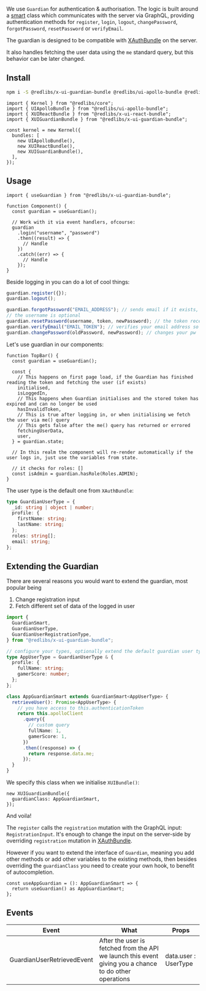 We use `Guardian` for authentication & authorisation. The logic is built around a [smart](/docs/package-smart) class which communicates with the server via GraphQL, providing authentication methods for `register`, `login`, `logout`, `changePassword`, `forgotPassword`, `resetPassword` or `verifyEmail`.

The guardian is designed to be compatible with [XAuthBundle](/docs/package-x-auth-bundle) on the server.

It also handles fetching the user data using the `me` standard query, but this behavior can be later changed.

## Install

```bash
npm i -S @redlibs/x-ui-guardian-bundle @redlibs/ui-apollo-bundle @redlibs/x-ui-react-bundle
```

```tsx
import { Kernel } from "@redlibs/core";
import { UIApolloBundle } from "@redlibs/ui-apollo-bundle";
import { XUIReactBundle } from "@redlibs/x-ui-react-bundle";
import { XUIGuardianBundle } from "@redlibs/x-ui-guardian-bundle";

const kernel = new Kernel({
  bundles: [
    new UIApolloBundle(),
    new XUIReactBundle(),
    new XUIGuardianBundle(),
  ],
});
```

## Usage

```tsx
import { useGuardian } from "@redlibs/x-ui-guardian-bundle";

function Component() {
  const guardian = useGuardian();

  // Work with it via event handlers, ofcourse:
  guardian
    .login("username", "password")
    .then((result) => {
      // Handle
    })
    .catch((err) => {
      // Handle
    });
}
```

Beside logging in you can do a lot of cool things:

```ts
guardian.register({});
guardian.logout();

guardian.forgotPassword("EMAIL_ADDRESS"); // sends email if it exists, does not expose
// the username is optional
guardian.resetPassword(username, token, newPassword); // the token received by email from forgot pass
guardian.verifyEmail("EMAIL_TOKEN"); // verifies your email address so it marks it in the database
guardian.changePassword(oldPassword, newPassword); // changes your pw
```

Let's use guardian in our components:

```tsx
function TopBar() {
  const guardian = useGuardian();

  const {
    // This happens on first page load, if the Guardian has finished reading the token and fetching the user (if exists)
    initialised,
    isLoggedIn,
    // This happens when Guardian initialises and the stored token has expired and can no longer be used
    hasInvalidToken,
    // This is true after logging in, or when initialising we fetch the user via me() query
    // This gets false after the me() query has returned or errored
    fetchingUserData,
    user,
  } = guardian.state;

  // In this realm the component will re-render automatically if the user logs in, just use the variables from state.

  // it checks for roles: []
  const isAdmin = guardian.hasRole(Roles.ADMIN);
}
```

The user type is the default one from `XAuthBundle`:

```ts
type GuardianUserType = {
  _id: string | object | number;
  profile: {
    firstName: string;
    lastName: string;
  };
  roles: string[];
  email: string;
};
```

## Extending the Guardian

There are several reasons you would want to extend the guardian, most popular being

1. Change registration input
2. Fetch different set of data of the logged in user

```ts
import {
  GuardianSmart,
  GuardianUserType,
  GuardianUserRegistrationType,
} from "@redlibs/x-ui-guardian-bundle";

// configure your types, optionally extend the default guardian user types we imported
type AppUserType = GuardianUserType & {
  profile: {
    fullName: string;
    gamerScore: number;
  };
};

class AppGuardianSmart extends GuardianSmart<AppUserType> {
  retrieveUser(): Promise<AppUserType> {
    // you have access to this.authenticationToken
    return this.apolloClient
      .query({
        // custom query
        fullName: 1,
        gamerScore: 1,
      })
      .then((response) => {
        return response.data.me;
      });
  }
}
```

We specify this class when we initialise `XUIBundle()`:

```tsx
new XUIGuardianBundle({
  guardianClass: AppGuardianSmart,
});
```

And voila!

The `register` calls the `registration` mutation with the GraphQL input: `RegistrationInput`. It's enough to change the input on the server-side by overriding `registration` mutation in [XAuthBundle](/docs/package-x-auth-bundle).

However if you want to extend the interface of `Guardian`, meaning you add other methods or add other variables to the existing methods, then besides overriding the `guardianClass` you need to create your own hook, to benefit of autocompletion.

```tsx
const useAppGuardian = (): AppGuardianSmart => {
  return useGuardian() as AppGuardianSmart;
};
```

## Events

| Event                      | What                                                                                                   | Props                |
| -------------------------- | ------------------------------------------------------------------------------------------------------ | -------------------- |
| GuardianUserRetrievedEvent | After the user is fetched from the API we launch this event giving you a chance to do other operations | data.user : UserType |
